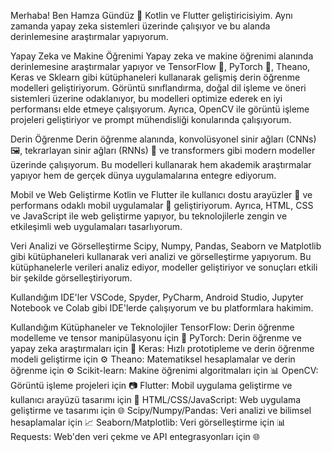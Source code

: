 Merhaba! Ben Hamza Gündüz 👋
Kotlin ve Flutter geliştiricisiyim. Aynı zamanda yapay zeka sistemleri üzerinde çalışıyor ve bu alanda derinlemesine araştırmalar yapıyorum.

Yapay Zeka ve Makine Öğrenimi
Yapay zeka ve makine öğrenimi alanında derinlemesine araştırmalar yapıyor ve TensorFlow 🧠, PyTorch 🌌, Theano, Keras ve Sklearn gibi kütüphaneleri kullanarak gelişmiş derin öğrenme modelleri geliştiriyorum. Görüntü sınıflandırma, doğal dil işleme ve öneri sistemleri üzerine odaklanıyor, bu modelleri optimize ederek en iyi performansı elde etmeye çalışıyorum. Ayrıca, OpenCV ile görüntü işleme projeleri geliştiriyor ve prompt mühendisliği konularında çalışıyorum.

Derin Öğrenme
Derin öğrenme alanında, konvolüsyonel sinir ağları (CNNs) 🖼️, tekrarlayan sinir ağları (RNNs) 🔄 ve transformers gibi modern modeller üzerinde çalışıyorum. Bu modelleri kullanarak hem akademik araştırmalar yapıyor hem de gerçek dünya uygulamalarına entegre ediyorum.

Mobil ve Web Geliştirme
Kotlin ve Flutter ile kullanıcı dostu arayüzler 🎨 ve performans odaklı mobil uygulamalar 📱 geliştiriyorum. Ayrıca, HTML, CSS ve JavaScript ile web geliştirme yapıyor, bu teknolojilerle zengin ve etkileşimli web uygulamaları tasarlıyorum.

Veri Analizi ve Görselleştirme
Scipy, Numpy, Pandas, Seaborn ve Matplotlib gibi kütüphaneleri kullanarak veri analizi ve görselleştirme yapıyorum. Bu kütüphanelerle verileri analiz ediyor, modeller geliştiriyor ve sonuçları etkili bir şekilde görselleştiriyorum.

Kullandığım IDE'ler
VSCode, Spyder, PyCharm, Android Studio, Jupyter Notebook ve Colab gibi IDE'lerde çalışıyorum ve bu platformlara hakimim.

Kullandığım Kütüphaneler ve Teknolojiler
TensorFlow: Derin öğrenme modelleme ve tensor manipülasyonu için 🧠
PyTorch: Derin öğrenme ve yapay zeka araştırmaları için 🌌
Keras: Hızlı prototipleme ve derin öğrenme modeli geliştirme için ⚙️
Theano: Matematiksel hesaplamalar ve derin öğrenme için ⚙️
Scikit-learn: Makine öğrenimi algoritmaları için 📊
OpenCV: Görüntü işleme projeleri için 📷
Flutter: Mobil uygulama geliştirme ve kullanıcı arayüzü tasarımı için 📱
HTML/CSS/JavaScript: Web uygulama geliştirme ve tasarımı için 🌐
Scipy/Numpy/Pandas: Veri analizi ve bilimsel hesaplamalar için 📈
Seaborn/Matplotlib: Veri görselleştirme için 📊
Requests: Web'den veri çekme ve API entegrasyonları için 🌐
